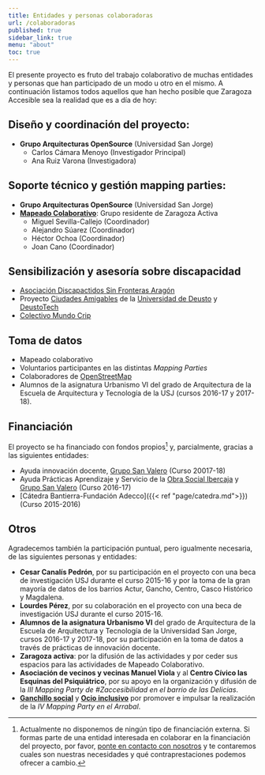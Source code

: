 ```yaml
---
title: Entidades y personas colaboradoras
url: /colaboradoras
published: true
sidebar_link: true
menu: "about"
toc: true
---
```


El presente proyecto es fruto del trabajo colaborativo de muchas entidades y personas que han participado de un modo u otro en el mismo. A continuación listamos todos aquellos que han hecho posible que Zaragoza Accesible sea la realidad que es a día de hoy:

## Diseño y coordinación del proyecto:
- **Grupo Arquitecturas OpenSource** (Universidad San Jorge)
  - Carlos Cámara Menoyo (Investigador Principal)
  - Ana Ruiz Varona (Investigadora)

## Soporte técnico y gestión mapping parties:
- **Grupo Arquitecturas OpenSource** (Universidad San Jorge)
- **[Mapeado Colaborativo](https://mapcolabora.org)**: Grupo residente de Zaragoza Activa
  - Miguel Sevilla-Callejo (Coordinador)
  - Alejandro Súarez (Coordinador)
  - Héctor Ochoa (Coordinador)
  - Joan Cano (Coordinador)

## Sensibilización y asesoría sobre discapacidad
- [Asociación Discapactidos Sin Fronteras Aragón](http://discapacitadossinfronteras.com/)
- Proyecto [Ciudades Amigables](http://ciudadesamigables.org/) de la [Universidad de Deusto](http://deusto.es) y [DeustoTech](http://deustotech.deusto.es/)
- [Colectivo Mundo Crip](http://mundocrip.blogspot.com.es/)

## Toma de datos
- Mapeado colaborativo
- Voluntarios participantes en las distintas *Mapping Parties*
- Colaboradores de [OpenStreetMap](http://openstreetmap.org)
- Alumnos de la asignatura Urbanismo VI del grado de Arquitectura de la Escuela de Arquitectura y Tecnología de la USJ (cursos 2016-17 y 2017-18).

## Financiación
El proyecto se ha financiado con fondos propios[^1] y, parcialmente, gracias a las siguientes entidades:

- Ayuda innovación docente, [Grupo San Valero](https://www.gruposanvalero.es/) (Curso 20017-18)
- Ayuda Prácticas Aprendizaje y Servicio de la [Obra Social Ibercaja](http://obrasocial.ibercaja.es/) y [Grupo San Valero](https://www.gruposanvalero.es/) (Curso 2016-17)
- [Cátedra Bantierra-Fundación Adecco]({{< ref "page/catedra.md">}}) (Curso 2015-2016)

## Otros
Agradecemos también la participación puntual, pero igualmente necesaria, de las siguientes personas y entidades:

- **Cesar Canalís Pedrón**, por su participación en el proyecto con una beca de investigación USJ durante el curso 2015-16 y por la toma de la gran mayoría de datos de los barrios Actur, Gancho, Centro, Casco Histórico y Magdalena.
- **Lourdes Pérez**, por su colaboración en el proyecto con una beca de investigación USJ durante el curso 2015-16.
- **Alumnos de la asignatura Urbanismo VI** del grado de Arquitectura de la Escuela de Arquitectura y Tecnología de la Universidad San Jorge, cursos 2016-17 y 2017-18, por su participación en la toma de datos a través de prácticas de innovación docente.
- **Zaragoza activa**: por la difusión de las actividades y por ceder sus espacios para las actividades de Mapeado Colaborativo.
- **Asociación de vecinos y vecinas Manuel Viola** y al **Centro Cívico las Esquinas del Psiquiátrico**, por su apoyo en la organización y difusión de la *III Mapping Party de #Zaccesibilidad en el barrio de las Delicias*.
- **[Ganchillo social](https://elganchillosocial.wordpress.com/)** y **[Ocio inclusivo](https://ocioinclusivoarrabal.wordpress.com/)** por promover e impulsar la realización de la *IV Mapping Party en el Arrabal*.

[^1]: Actualmente no disponemos de ningún tipo de financiación externa. Si formas parte de una entidad interesada en colaborar en la financiación del proyecto, por favor,  [ponte en contacto con nosotros](/contact) y te contaremos cuales son nuestras necesidades y qué contraprestaciones podemos ofrecer a cambio.
